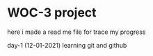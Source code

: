 # WOC-3 project

here i made a read me file for trace my progress

day-1 (12-01-2021)
learning git and github
